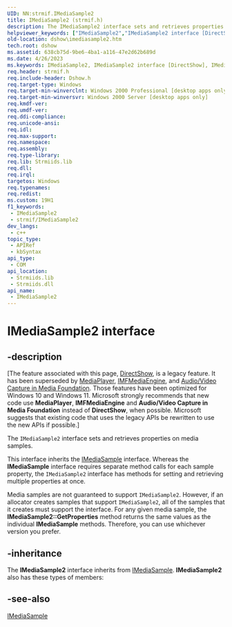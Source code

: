 ```yaml
---
UID: NN:strmif.IMediaSample2
title: IMediaSample2 (strmif.h)
description: The IMediaSample2 interface sets and retrieves properties on media samples.This interface inherits the IMediaSample interface.
helpviewer_keywords: ["IMediaSample2","IMediaSample2 interface [DirectShow]","IMediaSample2 interface [DirectShow]","described","IMediaSample2Interface","dshow.imediasample2","strmif/IMediaSample2"]
old-location: dshow\imediasample2.htm
tech.root: dshow
ms.assetid: 638cb75d-9be6-4ba1-a116-47e2d62b689d
ms.date: 4/26/2023
ms.keywords: IMediaSample2, IMediaSample2 interface [DirectShow], IMediaSample2 interface [DirectShow],described, IMediaSample2Interface, dshow.imediasample2, strmif/IMediaSample2
req.header: strmif.h
req.include-header: Dshow.h
req.target-type: Windows
req.target-min-winverclnt: Windows 2000 Professional [desktop apps only]
req.target-min-winversvr: Windows 2000 Server [desktop apps only]
req.kmdf-ver: 
req.umdf-ver: 
req.ddi-compliance: 
req.unicode-ansi: 
req.idl: 
req.max-support: 
req.namespace: 
req.assembly: 
req.type-library: 
req.lib: Strmiids.lib
req.dll: 
req.irql: 
targetos: Windows
req.typenames: 
req.redist: 
ms.custom: 19H1
f1_keywords:
 - IMediaSample2
 - strmif/IMediaSample2
dev_langs:
 - c++
topic_type:
 - APIRef
 - kbSyntax
api_type:
 - COM
api_location:
 - Strmiids.lib
 - Strmiids.dll
api_name:
 - IMediaSample2
---
```


# IMediaSample2 interface


## -description

\[The feature associated with this page, [DirectShow](/windows/win32/directshow/directshow), is a legacy feature. It has been superseded by [MediaPlayer](/uwp/api/Windows.Media.Playback.MediaPlayer), [IMFMediaEngine](/windows/win32/api/mfmediaengine/nn-mfmediaengine-imfmediaengine), and [Audio/Video Capture in Media Foundation](windows/win32/medfound/audio-video-capture-in-media-foundation). Those features have been optimized for Windows 10 and Windows 11. Microsoft strongly recommends that new code use **MediaPlayer**, **IMFMediaEngine** and **Audio/Video Capture in Media Foundation** instead of **DirectShow**, when possible. Microsoft suggests that existing code that uses the legacy APIs be rewritten to use the new APIs if possible.\]

The <code>IMediaSample2</code> interface sets and retrieves properties on media samples.

This interface inherits the <a href="/windows/desktop/api/strmif/nn-strmif-imediasample">IMediaSample</a> interface. Whereas the <b>IMediaSample</b> interface requires separate method calls for each sample property, the <code>IMediaSample2</code> interface has methods for setting and retrieving multiple properties at once.

Media samples are not guaranteed to support <code>IMediaSample2</code>. However, if an allocator creates samples that support <code>IMediaSample2</code>, all of the samples that it creates must support the interface. For any given media sample, the <b>IMediaSample2::GetProperties</b> method returns the same values as the individual <b>IMediaSample</b> methods. Therefore, you can use whichever version you prefer.

## -inheritance

The <b>IMediaSample2</b> interface inherits from <a href="/windows/desktop/api/strmif/nn-strmif-imediasample">IMediaSample</a>. <b>IMediaSample2</b> also has these types of members:

## -see-also

<a href="/windows/desktop/api/strmif/nn-strmif-imediasample">IMediaSample</a>
